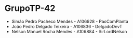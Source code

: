 # GrupoTP-42

* Simão Pedro Pacheco Mendes - A106928 - PaoComPlanta
* João Pedro Delgado Teixeira - A106836 - DelgadoDevT
* Nelson Manuel Rocha Mendes - A106884 - SirLordNelson
